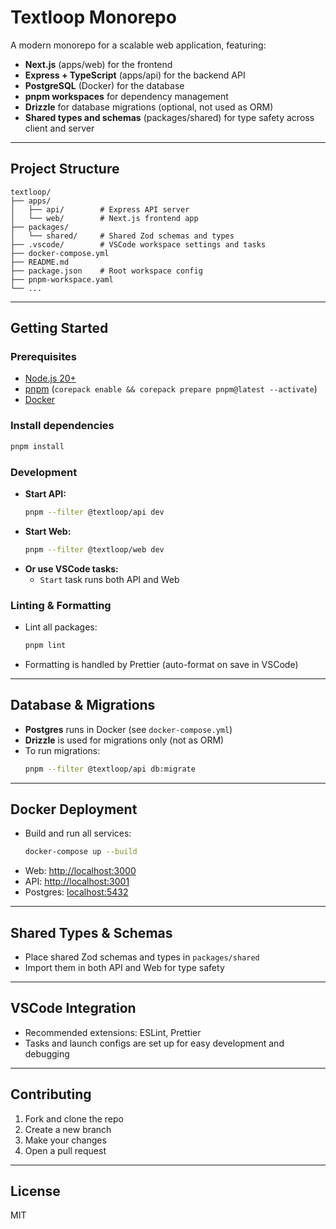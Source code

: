 # Textloop Monorepo

A modern monorepo for a scalable web application, featuring:
- **Next.js** (apps/web) for the frontend
- **Express + TypeScript** (apps/api) for the backend API
- **PostgreSQL** (Docker) for the database
- **pnpm workspaces** for dependency management
- **Drizzle** for database migrations (optional, not used as ORM)
- **Shared types and schemas** (packages/shared) for type safety across client and server

---

## Project Structure

```
textloop/
├── apps/
│   ├── api/        # Express API server
│   └── web/        # Next.js frontend app
├── packages/
│   └── shared/     # Shared Zod schemas and types
├── .vscode/        # VSCode workspace settings and tasks
├── docker-compose.yml
├── README.md
├── package.json    # Root workspace config
├── pnpm-workspace.yaml
└── ...
```

---

## Getting Started

### Prerequisites
- [Node.js 20+](https://nodejs.org/)
- [pnpm](https://pnpm.io/) (`corepack enable && corepack prepare pnpm@latest --activate`)
- [Docker](https://www.docker.com/)

### Install dependencies
```sh
pnpm install
```

### Development
- **Start API:**
  ```sh
  pnpm --filter @textloop/api dev
  ```
- **Start Web:**
  ```sh
  pnpm --filter @textloop/web dev
  ```
- **Or use VSCode tasks:**
  - `Start` task runs both API and Web

### Linting & Formatting
- Lint all packages:
  ```sh
  pnpm lint
  ```
- Formatting is handled by Prettier (auto-format on save in VSCode)

---

## Database & Migrations
- **Postgres** runs in Docker (see `docker-compose.yml`)
- **Drizzle** is used for migrations only (not as ORM)
- To run migrations:
  ```sh
  pnpm --filter @textloop/api db:migrate
  ```

---

## Docker Deployment
- Build and run all services:
  ```sh
  docker-compose up --build
  ```
- Web: [http://localhost:3000](http://localhost:3000)
- API: [http://localhost:3001](http://localhost:3001)
- Postgres: [localhost:5432](localhost:5432)

---

## Shared Types & Schemas
- Place shared Zod schemas and types in `packages/shared`
- Import them in both API and Web for type safety

---

## VSCode Integration
- Recommended extensions: ESLint, Prettier
- Tasks and launch configs are set up for easy development and debugging

---

## Contributing
1. Fork and clone the repo
2. Create a new branch
3. Make your changes
4. Open a pull request

---

## License
MIT 